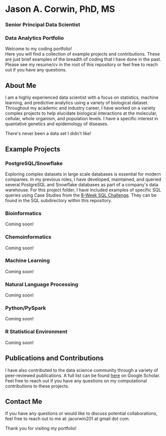 # Jason A. Corwin, PhD, MS
### Senior Principal Data Scientist 
### Data Analytics Portfolio

Welcome to my coding portfolio! \
Here you will find a collection of example projects and contributions. These are just brief examples of the breadth of coding that I have done in the past. Please see my resume/cv in the root of this repository or feel free to reach out if you have any questions.

## About Me

I am a highly experienced data scientist with a focus on statistics, machine learning, and predictive analytics using a variety of biological dataset. Throughout my academic and industry career, I have worked on a variety complex projects to help elucidate biological interactions at the molecular, cellular, whole organism, and population levels. I have a specific interest in quantative genetics and epidemology of diseases.

There's never been a data set I didn't like!

## Example Projects

### PostgreSQL/Snowflake

Exploring complex datasets in large scale databases is essential for modern companies. In my previous roles, I have developed, maintained, and queried several PostgreSQL and Snowflake databases as part of a company's data warehouse. For this project folder, I have included examples of specific SQL queries using Case Studies from the [8-Week SQL Challenge](https://8weeksqlchallenge.com/getting-started/). They can be found in the SQL subdirectory within this repository.

### Bioinformatics
Coming soon!

### Chemoinformatics
Coming soon!

### Machine Learning
Coming soon!

### Natural Language Processing
Coming soon!

### Python/PySpark
Coming soon!

### R Statistical Environment
Coming soon!


## Publications and Contributions

I have also contributed to the data science community through a variety of peer-reviewed publications. A full list can be found [here](https://scholar.google.com/citations?user=9x5h30cAAAAJ&hl=en) on Google Scholar. Feel free to reach out if you have any questions on my computational contributions to these projects.


## Contact Me

If you have any questions or would like to discuss potential collaborations, feel free to reach out to me at: jacorwin201 at gmail dot com. 

Thank you for visiting my portfolio!
